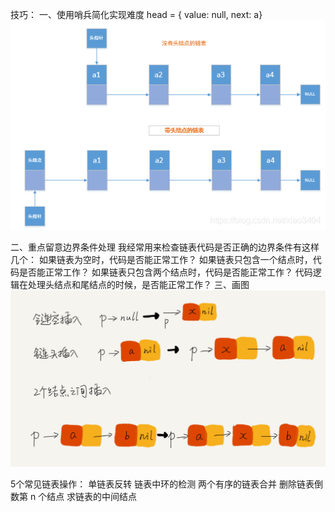 技巧：
一、使用哨兵简化实现难度
head = { value: null, next: a}
![avatar](../assets/img/头结点.png)


二、重点留意边界条件处理
我经常用来检查链表代码是否正确的边界条件有这样几个：
如果链表为空时，代码是否能正常工作？
如果链表只包含一个结点时，代码是否能正常工作？
如果链表只包含两个结点时，代码是否能正常工作？
代码逻辑在处理头结点和尾结点的时候，是否能正常工作？
三、画图
![avatar](../assets/img/linklist.jpg)

5个常见链表操作：
单链表反转 
链表中环的检测
两个有序的链表合并
删除链表倒数第 n 个结点
求链表的中间结点